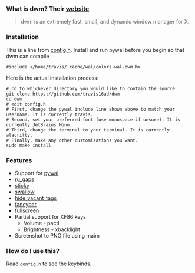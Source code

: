 ### What is dwm? Their [website](https://dwm.suckless.org/)
> dwm is an extremely fast, small, and dynamic window manager for X.

### Installation
This is a line from [config.h](config.h). Install and run pywal before you begin so that dwm can compile

    #include </home/travis/.cache/wal/colors-wal-dwm.h>

Here is the actual installation process:

    # cd to whichever directory you would like to contain the source
    git clone https://github.com/travis16ad/dwm
    cd dwm
    # edit config.h
    # First, change the pywal include line shown above to match your username. It is currently travis.
    # Second, set your preferred font (use monospace if unsure). It is currently JetBrains Mono.
    # Third, change the terminal to your terminal. It is currently alacritty.
    # Finally, make any other customizations you want.
    sudo make install

### Features
* Support for [pywal](https://github.com/dylanaraps/pywal)
* [ru_gaps](https://dwm.suckless.org/patches/ru_gaps/)
* [sticky](https://dwm.suckless.org/patches/sticky/)
* [swallow](https://dwm.suckless.org/patches/swallow/)
* [hide_vacant_tags](https://dwm.suckless.org/patches/hide_vacant_tags/)
* [fancybar](https://dwm.suckless.org/patches/fancybar/)
* [fullscreen](https://dwm.suckless.org/patches/fullscreen/)
* Partial support for XF86 keys
  * Volume - pactl
  * Brightness - xbacklight
* Screenshot to PNG file using maim

### How do I use this?
Read `config.h` to see the keybinds.
